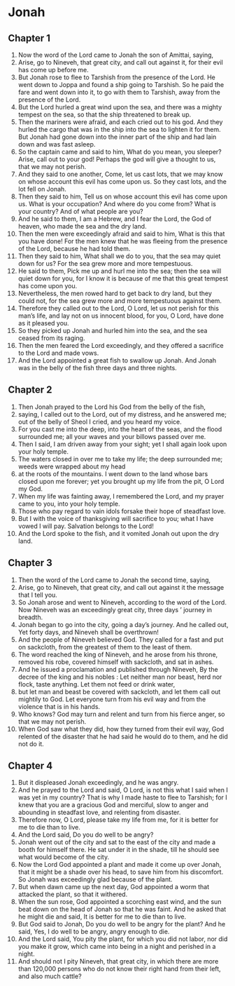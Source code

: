 # Jonah

## Chapter 1

1. Now the word of the Lord came to Jonah the son of Amittai, saying,
2. Arise, go to Nineveh, that great city, and call out against it, for their evil has come up before me.
3. But Jonah rose to flee to Tarshish from the presence of the Lord. He went down to Joppa and found a ship going to Tarshish. So he paid the fare and went down into it, to go with them to Tarshish, away from the presence of the Lord.
4. But the Lord hurled a great wind upon the sea, and there was a mighty tempest on the sea, so that the ship threatened to break up.
5. Then the mariners were afraid, and each cried out to his god. And they hurled the cargo that was in the ship into the sea to lighten it for them. But Jonah had gone down into the inner part of the ship and had lain down and was fast asleep.
6. So the captain came and said to him, What do you mean, you sleeper? Arise, call out to your god! Perhaps the god will give a thought to us, that we may not perish.
7. And they said to one another, Come, let us cast lots, that we may know on whose account this evil has come upon us. So they cast lots, and the lot fell on Jonah.
8. Then they said to him, Tell us on whose account this evil has come upon us. What is your occupation? And where do you come from? What is your country? And of what people are you?
9. And he said to them, I am a Hebrew, and I fear the Lord, the God of heaven, who made the sea and the dry land.
10. Then the men were exceedingly afraid and said to him, What is this that you have done! For the men knew that he was fleeing from the presence of the Lord, because he had told them.
11. Then they said to him, What shall we do to you, that the sea may quiet down for us? For the sea grew more and more tempestuous.
12. He said to them, Pick me up and hurl me into the sea; then the sea will quiet down for you, for I know it is because of me that this great tempest has come upon you.
13. Nevertheless, the men rowed hard to get back to dry land, but they could not, for the sea grew more and more tempestuous against them.
14. Therefore they called out to the Lord, O Lord, let us not perish for this man’s life, and lay not on us innocent blood, for you, O Lord, have done as it pleased you.
15. So they picked up Jonah and hurled him into the sea, and the sea ceased from its raging.
16. Then the men feared the Lord exceedingly, and they offered a sacrifice to the Lord and made vows.
17. And the Lord appointed a great fish to swallow up Jonah. And Jonah was in the belly of the fish three days and three nights.

## Chapter 2

1. Then Jonah prayed to the Lord his God from the belly of the fish,
2. saying, I called out to the Lord, out of my distress, and he answered me; out of the belly of Sheol I cried, and you heard my voice.
3. For you cast me into the deep, into the heart of the seas, and the flood surrounded me; all your waves and your billows passed over me.
4. Then I said, I am driven away from your sight; yet I shall again look upon your holy temple.
5. The waters closed in over me to take my life; the deep surrounded me; weeds were wrapped about my head
6. at the roots of the mountains. I went down to the land whose bars closed upon me forever; yet you brought up my life from the pit, O Lord my God.
7. When my life was fainting away, I remembered the Lord, and my prayer came to you, into your holy temple.
8. Those who pay regard to vain idols forsake their hope of steadfast love.
9. But I with the voice of thanksgiving will sacrifice to you; what I have vowed I will pay. Salvation belongs to the Lord!
10. And the Lord spoke to the fish, and it vomited Jonah out upon the dry land.

## Chapter 3

1. Then the word of the Lord came to Jonah the second time, saying,
2. Arise, go to Nineveh, that great city, and call out against it the message that I tell you.
3. So Jonah arose and went to Nineveh, according to the word of the Lord. Now Nineveh was an exceedingly great city, three days ’ journey in breadth.
4. Jonah began to go into the city, going a day’s journey. And he called out, Yet forty days, and Nineveh shall be overthrown!
5. And the people of Nineveh believed God. They called for a fast and put on sackcloth, from the greatest of them to the least of them.
6. The word reached the king of Nineveh, and he arose from his throne, removed his robe, covered himself with sackcloth, and sat in ashes.
7. And he issued a proclamation and published through Nineveh, By the decree of the king and his nobles : Let neither man nor beast, herd nor flock, taste anything. Let them not feed or drink water,
8. but let man and beast be covered with sackcloth, and let them call out mightily to God. Let everyone turn from his evil way and from the violence that is in his hands.
9. Who knows? God may turn and relent and turn from his fierce anger, so that we may not perish.
10. When God saw what they did, how they turned from their evil way, God relented of the disaster that he had said he would do to them, and he did not do it.

## Chapter 4

1. But it displeased Jonah exceedingly, and he was angry.
2. And he prayed to the Lord and said, O Lord, is not this what I said when I was yet in my country? That is why I made haste to flee to Tarshish; for I knew that you are a gracious God and merciful, slow to anger and abounding in steadfast love, and relenting from disaster.
3. Therefore now, O Lord, please take my life from me, for it is better for me to die than to live.
4. And the Lord said, Do you do well to be angry?
5. Jonah went out of the city and sat to the east of the city and made a booth for himself there. He sat under it in the shade, till he should see what would become of the city.
6. Now the Lord God appointed a plant and made it come up over Jonah, that it might be a shade over his head, to save him from his discomfort. So Jonah was exceedingly glad because of the plant.
7. But when dawn came up the next day, God appointed a worm that attacked the plant, so that it withered.
8. When the sun rose, God appointed a scorching east wind, and the sun beat down on the head of Jonah so that he was faint. And he asked that he might die and said, It is better for me to die than to live.
9. But God said to Jonah, Do you do well to be angry for the plant? And he said, Yes, I do well to be angry, angry enough to die.
10. And the Lord said, You pity the plant, for which you did not labor, nor did you make it grow, which came into being in a night and perished in a night.
11. And should not I pity Nineveh, that great city, in which there are more than 120,000 persons who do not know their right hand from their left, and also much cattle?

